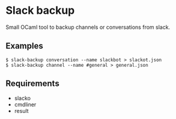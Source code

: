 # Slack backup

Small OCaml tool to backup channels or conversations from slack.

## Examples

```
$ slack-backup conversation --name slackbot > slackot.json
$ slack-backup channel --name #general > general.json
```

## Requirements

- slacko
- cmdliner
- result
